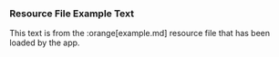 ### Resource File Example Text

This text is from the :orange[example.md] resource file that has been loaded by the app.
